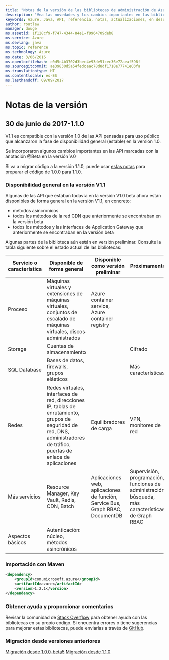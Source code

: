 ```yaml
---
title: "Notas de la versión de las bibliotecas de administración de Azure para Java | Microsoft Docs"
description: "Vea las novedades y los cambios importantes en las bibliotecas de administración de Azure para Java"
keywords: Azure, Java, API, referencia, notas, actualizaciones, en desuso
author: routlaw
manager: douge
ms.assetid: 1f128cf9-f747-4344-84e1-f9964709deb8
ms.service: Azure
ms.devlang: java
ms.topic: reference
ms.technology: Azure
ms.date: 3/06/2016
ms.openlocfilehash: c0d5c4b3702d3bee4e93de51cec36e72aeaf598f
ms.sourcegitcommit: ae39830d5a54fedceac78d8df1718e77741e03fa
ms.translationtype: HT
ms.contentlocale: es-ES
ms.lasthandoff: 09/09/2017
---
```

# <a name="release-notes"></a>Notas de la versión 

## <a name="june-30-2017---110"></a>30 de junio de 2017-1.1.0 

V1.1 es compatible con la versión 1.0 de las API pensadas para uso público que alcanzaron la fase de disponibilidad general (estable) en la versión 1.0.

Se incorporaron algunos cambios importantes en las API marcadas con la anotación @Beta en la versión V.0

Si va a migrar código a la versión 1.1.0, puede usar [estas notas](https://github.com/Azure/azure-sdk-for-java/blob/master/notes/prepare-for-1.1.0.md) para preparar el código de 1.0.0 para 1.1.0.

### <a name="generally-availabile-in-v11"></a>Disponibilidad general en la versión V1.1

Algunas de las API que estaban todavía en la versión V1.0 beta ahora están disponibles de forma general en la versión V1.1, en concreto:

- métodos asincrónicos
- todos los métodos de la red CDN que anteriormente se encontraban en la versión beta
- todos los métodos y las interfaces de Application Gateway que anteriormente se encontraban en la versión beta

 Algunas partes de la biblioteca aún están en versión preliminar. Consulte la tabla siguiente sobre el estado actual de las bibliotecas:

Servicio o característica | Disponible de forma general | Disponible como versión preliminar  | Próximamente |
---------|---------|---------|---------|
Proceso  | Máquinas virtuales y extensiones de máquinas virtuales, conjuntos de escalado de máquinas virtuales, discos administrados   | Azure container service, Azure container registry |    |
Storage   |  Cuentas de almacenamiento       |         |   Cifrado      |
SQL Database  | Bases de datos, firewalls, grupos elásticos        |         |   Más características      |
Redes    |  Redes virtuales, interfaces de red, direcciones IP, tablas de enrutamiento, grupos de seguridad de red, DNS, administradores de tráfico, puertas de enlace de aplicaciones  |    Equilibradores de carga     |   VPN, monitores de red   |
Más servicios    |  Resource Manager, Key Vault, Redis, CDN, Batch       |  Aplicaciones web, aplicaciones de función, Service Bus, Graph RBAC, DocumentDB   | Supervisión, programación, funciones de administración, búsqueda, más características de Graph RBAC        |
Aspectos básicos     |   Autenticación: núcleo, métodos asincrónicos       |      |         |

### <a name="import-with-maven"></a>Importación con Maven

```XML
<dependency>
    <groupId>com.microsoft.azure</groupId>
    <artifactId>azure</artifactId>
    <version>1.2.1</version>
</dependency>
```

### <a name="get-help-and-give-feedback"></a>Obtener ayuda y proporcionar comentarios

Revisar la comunidad de [Stack Overflow](http://stackoverflow.com/questions/tagged/azure-java-sdk) para obtener ayuda con las bibliotecas en su propio código. Si encuentra errores o tiene sugerencias para mejorar estas bibliotecas, puede enviarlas a través de [GitHub](https://github.com/Azure/azure-sdk-for-java/issues).

### <a name="migrate-from-previous-releases"></a>Migración desde versiones anteriores

[Migración desde 1.0.0-beta5](https://github.com/Azure/azure-sdk-for-java/blob/master/notes/prepare-for-1.0.0.md)  [Migración desde 1.1.0](https://github.com/Azure/azure-sdk-for-java/blob/master/notes/prepare-for-1.1.0.md)


